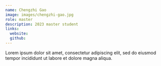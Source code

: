 ```yaml
---
name: Chengzhi Gao
image: images/chengzhi-gao.jpg
role: master
description: 2023 master student
links:
  website: 
  github: 
---
```


Lorem ipsum dolor sit amet, consectetur adipiscing elit, sed do eiusmod tempor incididunt ut labore et dolore magna aliqua.
